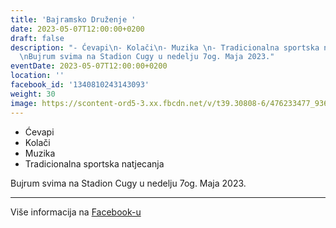 ```yaml
---
title: 'Bajramsko Druženje '
date: 2023-05-07T12:00:00+0200
draft: false
description: "- Ćevapi\n- Kolači\n- Muzika \n- Tradicionalna sportska natjecanja\n\
  \nBujrum svima na Stadion Cugy u nedelju 7og. Maja 2023."
eventDate: 2023-05-07T12:00:00+0200
location: ''
facebook_id: '1340810243143093'
weight: 30
image: https://scontent-ord5-3.xx.fbcdn.net/v/t39.30808-6/476233477_936651505262116_4103480540059516894_n.jpg?_nc_cat=110&ccb=1-7&_nc_sid=9e60e4&_nc_ohc=k0eYt-xyGr8Q7kNvwEJF9or&_nc_oc=Adn9qN7jwFp3TEGcP4DKnkKxQOCXiNvrUO8zojAcW4vbbe7UUswoo7eOvYelmGFem7Q&_nc_zt=23&_nc_ht=scontent-ord5-3.xx&edm=ABTKTjYEAAAA&_nc_gid=gh4Qgt2wOc8iXjOyjVUZ1w&oh=00_AffPlSnFfopFZvCNzjK-o7XnU6oIi1YRKlKamw1p5zsGPA&oe=68FA1B4B
---
```


- Ćevapi
- Kolači
- Muzika 
- Tradicionalna sportska natjecanja

Bujrum svima na Stadion Cugy u nedelju 7og. Maja 2023.

---

Više informacija na [Facebook-u](https://facebook.com/events/1340810243143093)